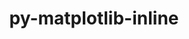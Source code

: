 ---
title: "py-matplotlib-inline"
layout: cache
categories: [package, develop-2024-05-19]
meta: {"versions": ["0.1.6"], "compilers": ["gcc@=11.1.0", "gcc@=11.4.0", "gcc@=9.4.0", "oneapi@=2024.0.0"], "oss": ["ubuntu20.04", "ubuntu22.04"], "platforms": ["linux"], "targets": ["neoverse_v1", "neoverse_v2", "ppc64le", "x86_64_v3"], "stacks": ["data-vis-sdk", "e4s", "e4s-neoverse-v2", "e4s-neoverse_v1", "e4s-oneapi", "e4s-power", "root"], "num_specs": 13, "num_specs_by_stack": {"e4s-power": 2, "root": 13, "data-vis-sdk": 2, "e4s-neoverse_v1": 2, "e4s-neoverse-v2": 2, "e4s": 3, "e4s-oneapi": 2}}
spec_details: [{"hash": "3vnyvvc65g27naeeh3nd3npkwqfjtwri", "compiler": "gcc@=9.4.0", "versions": ["0.1.6"], "os": "ubuntu20.04", "platform": "linux", "target": "ppc64le", "variants": ["build_system=python_pip"], "stacks": ["e4s-power", "root"], "size": "-", "tarball": "https://binaries.spack.io/releases/develop-2024-05-19/build_cache/linux-ubuntu20.04-ppc64le/gcc-9.4.0/py-matplotlib-inline-0.1.6/linux-ubuntu20.04-ppc64le-gcc-9.4.0-py-matplotlib-inline-0.1.6-3vnyvvc65g27naeeh3nd3npkwqfjtwri.spack"}, {"hash": "v5pjpz2x3l7c74ellcikgapk7ojnfn2h", "compiler": "gcc@=9.4.0", "versions": ["0.1.6"], "os": "ubuntu20.04", "platform": "linux", "target": "ppc64le", "variants": ["build_system=python_pip"], "stacks": ["e4s-power", "root"], "size": "-", "tarball": "https://binaries.spack.io/releases/develop-2024-05-19/build_cache/linux-ubuntu20.04-ppc64le/gcc-9.4.0/py-matplotlib-inline-0.1.6/linux-ubuntu20.04-ppc64le-gcc-9.4.0-py-matplotlib-inline-0.1.6-v5pjpz2x3l7c74ellcikgapk7ojnfn2h.spack"}, {"hash": "lvokpdpkgrjj2got7layeuawbdckczjc", "compiler": "gcc@=11.1.0", "versions": ["0.1.6"], "os": "ubuntu20.04", "platform": "linux", "target": "x86_64_v3", "variants": ["build_system=python_pip"], "stacks": ["data-vis-sdk", "root"], "size": "-", "tarball": "https://binaries.spack.io/releases/develop-2024-05-19/build_cache/linux-ubuntu20.04-x86_64_v3/gcc-11.1.0/py-matplotlib-inline-0.1.6/linux-ubuntu20.04-x86_64_v3-gcc-11.1.0-py-matplotlib-inline-0.1.6-lvokpdpkgrjj2got7layeuawbdckczjc.spack"}, {"hash": "7l26oqxjqiz7w6qqzrzalukxs3fkfhxy", "compiler": "gcc@=11.1.0", "versions": ["0.1.6"], "os": "ubuntu20.04", "platform": "linux", "target": "x86_64_v3", "variants": ["build_system=python_pip"], "stacks": ["data-vis-sdk", "root"], "size": "-", "tarball": "https://binaries.spack.io/releases/develop-2024-05-19/build_cache/linux-ubuntu20.04-x86_64_v3/gcc-11.1.0/py-matplotlib-inline-0.1.6/linux-ubuntu20.04-x86_64_v3-gcc-11.1.0-py-matplotlib-inline-0.1.6-7l26oqxjqiz7w6qqzrzalukxs3fkfhxy.spack"}, {"hash": "hxenytftlpiqucbmynnqogcmij3pj3w7", "compiler": "gcc@=11.4.0", "versions": ["0.1.6"], "os": "ubuntu22.04", "platform": "linux", "target": "neoverse_v1", "variants": ["build_system=python_pip"], "stacks": ["e4s-neoverse_v1", "root"], "size": "-", "tarball": "https://binaries.spack.io/releases/develop-2024-05-19/build_cache/linux-ubuntu22.04-neoverse_v1/gcc-11.4.0/py-matplotlib-inline-0.1.6/linux-ubuntu22.04-neoverse_v1-gcc-11.4.0-py-matplotlib-inline-0.1.6-hxenytftlpiqucbmynnqogcmij3pj3w7.spack"}, {"hash": "wa7nsl4hswpw6n6plykcbsqkdkcbywd7", "compiler": "gcc@=11.4.0", "versions": ["0.1.6"], "os": "ubuntu22.04", "platform": "linux", "target": "neoverse_v1", "variants": ["build_system=python_pip"], "stacks": ["e4s-neoverse_v1", "root"], "size": "-", "tarball": "https://binaries.spack.io/releases/develop-2024-05-19/build_cache/linux-ubuntu22.04-neoverse_v1/gcc-11.4.0/py-matplotlib-inline-0.1.6/linux-ubuntu22.04-neoverse_v1-gcc-11.4.0-py-matplotlib-inline-0.1.6-wa7nsl4hswpw6n6plykcbsqkdkcbywd7.spack"}, {"hash": "dte5ogh6dsmlbslub6jrtma73mhrvfv6", "compiler": "gcc@=11.4.0", "versions": ["0.1.6"], "os": "ubuntu22.04", "platform": "linux", "target": "neoverse_v2", "variants": ["build_system=python_pip"], "stacks": ["e4s-neoverse-v2", "root"], "size": "-", "tarball": "https://binaries.spack.io/releases/develop-2024-05-19/build_cache/linux-ubuntu22.04-neoverse_v2/gcc-11.4.0/py-matplotlib-inline-0.1.6/linux-ubuntu22.04-neoverse_v2-gcc-11.4.0-py-matplotlib-inline-0.1.6-dte5ogh6dsmlbslub6jrtma73mhrvfv6.spack"}, {"hash": "i777vqc4mwa57pdrbcxa43ygmyiirrc3", "compiler": "gcc@=11.4.0", "versions": ["0.1.6"], "os": "ubuntu22.04", "platform": "linux", "target": "neoverse_v2", "variants": ["build_system=python_pip"], "stacks": ["e4s-neoverse-v2", "root"], "size": "-", "tarball": "https://binaries.spack.io/releases/develop-2024-05-19/build_cache/linux-ubuntu22.04-neoverse_v2/gcc-11.4.0/py-matplotlib-inline-0.1.6/linux-ubuntu22.04-neoverse_v2-gcc-11.4.0-py-matplotlib-inline-0.1.6-i777vqc4mwa57pdrbcxa43ygmyiirrc3.spack"}, {"hash": "ij6qek2c5e7n2fvj4hsvfbliaj62yp6b", "compiler": "gcc@=11.4.0", "versions": ["0.1.6"], "os": "ubuntu22.04", "platform": "linux", "target": "x86_64_v3", "variants": ["build_system=python_pip"], "stacks": ["e4s", "root"], "size": "-", "tarball": "https://binaries.spack.io/releases/develop-2024-05-19/build_cache/linux-ubuntu22.04-x86_64_v3/gcc-11.4.0/py-matplotlib-inline-0.1.6/linux-ubuntu22.04-x86_64_v3-gcc-11.4.0-py-matplotlib-inline-0.1.6-ij6qek2c5e7n2fvj4hsvfbliaj62yp6b.spack"}, {"hash": "giqrshxstbo4kuo2rcsrxz2otujorvj6", "compiler": "gcc@=11.4.0", "versions": ["0.1.6"], "os": "ubuntu22.04", "platform": "linux", "target": "x86_64_v3", "variants": ["build_system=python_pip"], "stacks": ["e4s", "root"], "size": "-", "tarball": "https://binaries.spack.io/releases/develop-2024-05-19/build_cache/linux-ubuntu22.04-x86_64_v3/gcc-11.4.0/py-matplotlib-inline-0.1.6/linux-ubuntu22.04-x86_64_v3-gcc-11.4.0-py-matplotlib-inline-0.1.6-giqrshxstbo4kuo2rcsrxz2otujorvj6.spack"}, {"hash": "d53e6kgi5kanflspatl2dyowyqavw54c", "compiler": "gcc@=11.4.0", "versions": ["0.1.6"], "os": "ubuntu22.04", "platform": "linux", "target": "x86_64_v3", "variants": ["build_system=python_pip"], "stacks": ["e4s", "root"], "size": "-", "tarball": "https://binaries.spack.io/releases/develop-2024-05-19/build_cache/linux-ubuntu22.04-x86_64_v3/gcc-11.4.0/py-matplotlib-inline-0.1.6/linux-ubuntu22.04-x86_64_v3-gcc-11.4.0-py-matplotlib-inline-0.1.6-d53e6kgi5kanflspatl2dyowyqavw54c.spack"}, {"hash": "6dc7luxa64r34qr72cc5xg5kqqgiawf4", "compiler": "oneapi@=2024.0.0", "versions": ["0.1.6"], "os": "ubuntu22.04", "platform": "linux", "target": "x86_64_v3", "variants": ["build_system=python_pip"], "stacks": ["e4s-oneapi", "root"], "size": "-", "tarball": "https://binaries.spack.io/releases/develop-2024-05-19/build_cache/linux-ubuntu22.04-x86_64_v3/oneapi-2024.0.0/py-matplotlib-inline-0.1.6/linux-ubuntu22.04-x86_64_v3-oneapi-2024.0.0-py-matplotlib-inline-0.1.6-6dc7luxa64r34qr72cc5xg5kqqgiawf4.spack"}, {"hash": "uod3g5zpg7z2ttjup3ias6uoieorjuep", "compiler": "oneapi@=2024.0.0", "versions": ["0.1.6"], "os": "ubuntu22.04", "platform": "linux", "target": "x86_64_v3", "variants": ["build_system=python_pip"], "stacks": ["e4s-oneapi", "root"], "size": "-", "tarball": "https://binaries.spack.io/releases/develop-2024-05-19/build_cache/linux-ubuntu22.04-x86_64_v3/oneapi-2024.0.0/py-matplotlib-inline-0.1.6/linux-ubuntu22.04-x86_64_v3-oneapi-2024.0.0-py-matplotlib-inline-0.1.6-uod3g5zpg7z2ttjup3ias6uoieorjuep.spack"}]
---